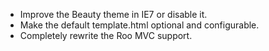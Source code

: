 * Improve the Beauty theme in IE7 or disable it.
* Make the default template.html optional and configurable.
* Completely rewrite the Roo MVC support.
